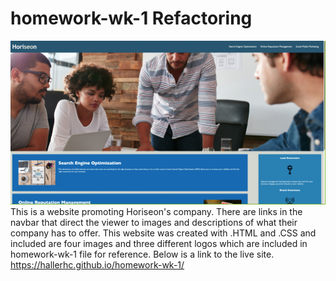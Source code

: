 # homework-wk-1 Refactoring
![Screenshot of Horiseon website](ScreenShot.png)
This is a website promoting Horiseon's company. There are links in the navbar that direct the viewer to images and descriptions of what their company has to offer. This website was created with .HTML and .CSS and included are four images and three different logos which are included in homework-wk-1 file for reference. Below is a link to the live site.
https://hallerhc.github.io/homework-wk-1/
